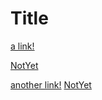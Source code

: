 # Title

[a link!](https://something.com)

[NotYet](DoNotAddThisLink.com)

[another link!](some-page.html)
[NotYet](NOnonono.html)
